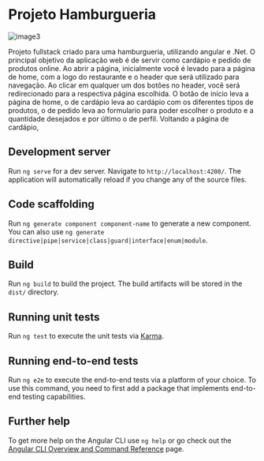 # Projeto Hamburgueria

![image3](https://github.com/user-attachments/assets/59b158e0-57ee-44c6-b293-0627deea4f79)

Projeto fullstack criado para uma hamburgueria, utilizando angular e .Net. O principal objetivo da aplicação web é de servir como cardápio e pedido de produtos online. Ao abrir a página, inicialmente você é levado para a página de home, com a logo do restaurante e o header que será utilizado para navegação. Ao clicar em qualquer um dos botões no header, você será redirecionado para a respectiva página escolhida. O botão de início leva a página de home, o de cardápio leva ao cardápio com os diferentes tipos de produtos, o de pedido leva ao formulario para poder escolher o produto e a quantidade desejados e por último o de perfil.
Voltando a página de cardápio, 

## Development server

Run `ng serve` for a dev server. Navigate to `http://localhost:4200/`. The application will automatically reload if you change any of the source files.

## Code scaffolding

Run `ng generate component component-name` to generate a new component. You can also use `ng generate directive|pipe|service|class|guard|interface|enum|module`.

## Build

Run `ng build` to build the project. The build artifacts will be stored in the `dist/` directory.

## Running unit tests

Run `ng test` to execute the unit tests via [Karma](https://karma-runner.github.io).

## Running end-to-end tests

Run `ng e2e` to execute the end-to-end tests via a platform of your choice. To use this command, you need to first add a package that implements end-to-end testing capabilities.

## Further help

To get more help on the Angular CLI use `ng help` or go check out the [Angular CLI Overview and Command Reference](https://angular.dev/tools/cli) page.
